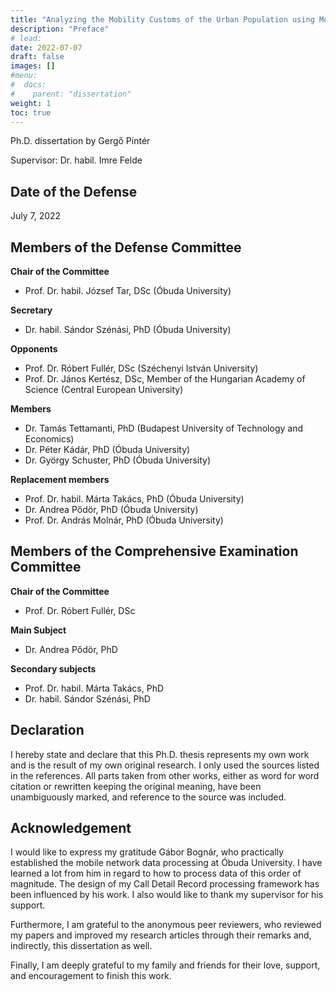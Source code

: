 ```yaml
---
title: "Analyzing the Mobility Customs of the Urban Population using Mobile Network Data"
description: "Preface"
# lead:
date: 2022-07-07
draft: false
images: []
#menu:
#  docs:
#    parent: "dissertation"
weight: 1
toc: true
---
```


Ph.D. dissertation by Gergő Pintér

Supervisor: Dr. habil. Imre Felde

## Date of the Defense

July 7, 2022

## Members of the Defense Committee

**Chair of the Committee**

- Prof. Dr. habil. József Tar, DSc (Óbuda University)

**Secretary**

- Dr. habil. Sándor Szénási, PhD (Óbuda University)

**Opponents**

- Prof. Dr. Róbert Fullér, DSc (Széchenyi István University)
- Prof. Dr. János Kertész, DSc, Member of the Hungarian Academy of Science (Central European University)

**Members**

- Dr. Tamás Tettamanti, PhD (Budapest University of Technology and Economics)
- Dr. Péter Kádár, PhD (Óbuda University)
- Dr. György Schuster, PhD (Óbuda University)

**Replacement members**

- Prof. Dr. habil. Márta Takács, PhD (Óbuda University)
- Dr. Andrea Pődör, PhD (Óbuda University)
- Prof. Dr. András Molnár, PhD (Óbuda University)

## Members of the Comprehensive Examination Committee

**Chair of the Committee**

- Prof. Dr. Róbert Fullér, DSc

**Main Subject**

- Dr. Andrea Pődör, PhD

**Secondary subjects**

- Prof. Dr. habil. Márta Takács, PhD
- Dr. habil. Sándor Szénási, PhD

## Declaration

I hereby state and declare that this Ph.D. thesis represents my own work and is the result of my own original research. I only used the sources listed in the references. All parts taken from other works, either as word for word citation or rewritten keeping the original meaning, have been unambiguously marked, and reference to the source was included.

## Acknowledgement

I would like to express my gratitude Gábor Bognár, who practically established the mobile network data processing at Óbuda University. I have learned a lot from him in regard to how to process data of this order of magnitude. The design of my Call Detail Record processing framework has been influenced by his work. I also would like to thank my supervisor for his support.

Furthermore, I am grateful to the anonymous peer reviewers, who reviewed my papers and improved my research articles through their remarks and, indirectly, this dissertation as well.

Finally, I am deeply grateful to my family and friends for their love, support, and encouragement to finish this work.
